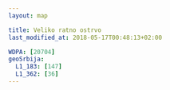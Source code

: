 ```yaml
---
layout: map

title: Veliko ratno ostrvo
last_modified_at: 2018-05-17T00:48:13+02:00

WDPA: [20704]
geoSrbija:
  L1_183: [147]
  L1_362: [36]
---
```

